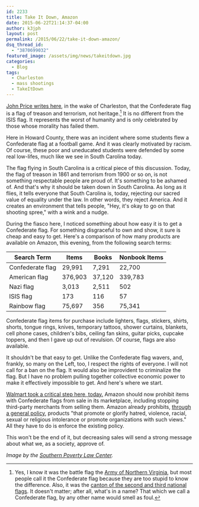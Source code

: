 ```yaml
---
id: 2233
title: Take It Down, Amazon
date: 2015-06-22T21:14:37-04:00
author: k3jph
layout: post
permalink: /2015/06/22/take-it-down-amazon/
dsq_thread_id:
  - "3870699032"
featured_image: /assets/img/news/takeitdown.jpg
categories:
  - Blog
tags:
  - Charleston
  - mass shootings
  - TakeItDown
---
```

[John Price writes here](https://medium.com/@thejohnprice/yes-you-re-a-racist-and-a-traitor-6c4bb12c5b63), in the wake of Charleston, that the Confederate flag is a flag of treason and terrorism, not heritage.[^flagnote]  It is no different from the ISIS flag.  It represents the worst of humanity and is only celebrated by those whose morality has failed them.

Here in Howard County, there was an incident where some students flew a Confederate flag at a football game.  And it was clearly motivated by racism.  Of course, these poor and uneducated students were defended by some real low-lifes, much like we see in South Carolina today.

The flag flying in South Carolina is a critical piece of this discussion.  Today, the flag of treason in 1861 and terrorism from 1900 or so on, is not something respectable people are proud of.  It's something to be ashamed of.  And that's why it should be taken down in South Carolina.  As long as it flies, it tells everyone that South Carolina is, today, rejecting our sacred value of equality under the law.  In other words, they reject America.  And it creates an environment that tells people, "Hey, it's okay to go on that shooting spree," with a wink and a nudge.

During the fiasco here, I noticed something about how easy it is to get a Confederate flag.  For something disgraceful to own and show, it sure is cheap and easy to get.  Here's a comparison of how many products are available on Amazon, this evening, from the following search terms:

| Search Term      	| Items   	| Books  	| Nonbook Items 	|
|------------------	|---------	|--------	|---------------	|
| Confederate flag 	| 29,991  	| 7,291  	| 22,700        	|
| American flag    	| 376,903 	| 37,120 	| 339,783       	|
| Nazi flag        	| 3,013   	| 2,511  	| 502           	|
| ISIS flag        	| 173     	| 116    	| 57            	|
| Rainbow flag     	| 75,697  	| 356    	| 75,341        	|

Confederate flag items for purchase include lighters, flags, stickers, shirts, shorts, tongue rings, knives, temporary tattoos, shower curtains, blankets, cell phone cases, children's bibs, ceiling fan skins, guitar picks, cupcake toppers, and then I gave up out of revulsion.  Of course, flags are also available.

It shouldn't be that easy to get.  Unlike the Confederate flag wavers, and, frankly, so many on the Left, too, I respect the rights of everyone.  I will not call for a ban on the flag.  It would also be improvident to criminalize the flag.  But I have no problem pulling together collective economic power to make it effectively impossible to get.  And here's where we start.

[Walmart took a critical step here, today.](http://www.cnn.com/2015/06/22/politics/confederate-flag-walmart-south-carolina/)  Amazon should now prohibit items with Confederate flags from sale in its marketplace, including stopping third-party merchants from selling them.  Amazon already prohibits, [through a general policy](https://www.amazon.com/gp/help/customer/display.html/ref=hp_rel_topic?ie=UTF8&nodeId=200277420), products "that promote or glorify hatred, violence, racial, sexual or religious intolerance or promote organizations with such views."  All they have to do is enforce the existing policy.

This won't be the end of it, but decreasing sales will send a strong message about what we, as a society, approve of.

[^flagnote]: Yes, I know it was the battle flag the [Army of Northern Virginia](https://en.wikipedia.org/wiki/Army_of_Northern_Virginia), but most people call it the Confederate flag because they are too stupid to know the difference.  Also, it was the [canton of the second and third national flags](https://en.wikipedia.org/wiki/Flags_of_the_Confederate_States_of_America).  It doesn't matter; after all, what's in a name?  That which we call a Confederate flag, by any other name would smell as foul.

_Image by the [Southern Poverty Law Center](http://www.splcenter.org/)._
